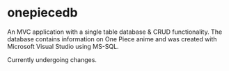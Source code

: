 # onepiecedb

An MVC application with a single table database & CRUD functionality. The database contains information on One Piece anime and was created with Microsoft Visual Studio using MS-SQL.

Currently undergoing changes.
